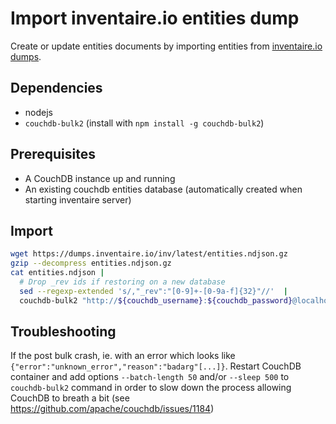 # Import inventaire.io entities dump

Create or update entities documents by importing entities from [inventaire.io dumps](https://dumps.inventaire.io).

## Dependencies
* nodejs
* `couchdb-bulk2` (install with `npm install -g couchdb-bulk2`)

## Prerequisites

* A CouchDB instance up and running
* An existing couchdb entities database (automatically created when starting inventaire server)

## Import

```sh
wget https://dumps.inventaire.io/inv/latest/entities.ndjson.gz
gzip --decompress entities.ndjson.gz
cat entities.ndjson |
  # Drop _rev ids if restoring on a new database
  sed --regexp-extended 's/,"_rev":"[0-9]+-[0-9a-f]{32}"//'  |
  couchdb-bulk2 "http://${couchdb_username}:${couchdb_password}@localhost:5984/entities"
```

## Troubleshooting

If the post bulk crash, ie. with an error which looks like `{"error":"unknown_error","reason":"badarg"[...]}`. Restart CouchDB container and add options `--batch-length 50` and/or `--sleep 500` to `couchdb-bulk2` command in order to slow down the process allowing CouchDB to breath a bit (see https://github.com/apache/couchdb/issues/1184)
